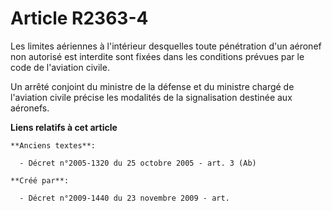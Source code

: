 # Article R2363-4

Les limites aériennes à l'intérieur desquelles toute pénétration d'un aéronef non autorisé est interdite sont fixées dans les
conditions prévues par le code de l'aviation civile.

Un arrêté conjoint du ministre de la défense et du ministre chargé de l'aviation civile précise les modalités de la
signalisation destinée aux aéronefs.

**Liens relatifs à cet article**

	**Anciens textes**:

	  - Décret n°2005-1320 du 25 octobre 2005 - art. 3 (Ab)

	**Créé par**:

	  - Décret n°2009-1440 du 23 novembre 2009 - art.
